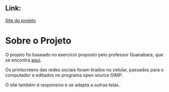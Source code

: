 ## Link:

[Site do projeto](https://andersonr-o.github.io/Html-Css/Projeto-Redes-Sociais/index.html)

# Sobre o Projeto

O projeto foi baseado no exercício proposto pelo professor Guanabara, que se encontra [aqui](https://github.com/gustavoguanabara/html-css/tree/master/desafios/modulo-04).

Os printscreens das redes sociais foram tirados no celular, passados para o computador e editados no programa open source GIMP.

O site também é responsivo e se adapta a outras telas.
